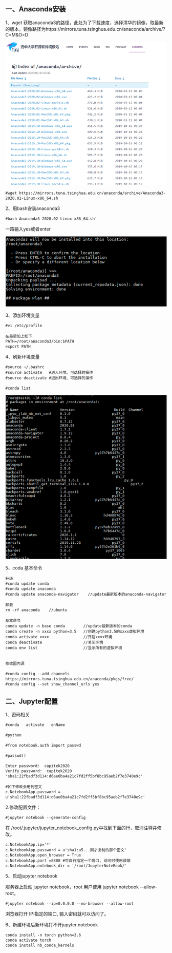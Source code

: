 ## 一、Anaconda安装

1、wget 获取anaconda3的路径，此处为了下载速度，选择清华的镜像，取最新的版本。镜像路径为https://mirrors.tuna.tsinghua.edu.cn/anaconda/archive/?C=M&O=D

![image-20200324094750580](CentOS%E5%AE%89%E8%A3%85Anaconda3.assets/image-20200324094750580.png)

```
#wget https://mirrors.tuna.tsinghua.edu.cn/anaconda/archive/Anaconda3-2020.02-Linux-x86_64.sh
```

 2、用bash安装anaconda3

```
#bash Anaconda3-2020.02-Linux-x86_64.sh’
```

一路输入yes或者enter

![image-20200324100725464](CentOS%E5%AE%89%E8%A3%85Anaconda3.assets/image-20200324100725464.png)

3、添加环境变量

```
#vi /etc/profile

在最后加上如下
PATH=/root/anaconda3/bin:$PATH
export PATH
```

4、刷新环境变量

```
#source ~/.bashrc
#source activate   #进入环境、可选择的操作
#source deactivate #退出环境、可选择的操作

#conda list 
```

![image-20200324102654960](CentOS%E5%AE%89%E8%A3%85Anaconda3.assets/image-20200324102654960.png)

5、coda  基本命令

```
升级
#conda update conda
#conda update anaconda
#conda update anaconda-navigator    //update最新版本的anaconda-navigator  

卸载
rm -rf anaconda    //ubuntu

基本命令
conda update -n base conda        //update最新版本的conda
conda create -n xxxx python=3.5   //创建python3.5的xxxx虚拟环境
conda activate xxxx               //开启xxxx环境
conda deactivate                  //关闭环境
conda env list                    //显示所有的虚拟环境


修改国内源

#conda config --add channels https://mirrors.tuna.tsinghua.edu.cn/anaconda/pkgs/free/
#conda config --set show_channel_urls yes
```



## 二、Jupyter配置

1、密码相关

```
#conda   activate   enName

#python

#from notebook.auth import passwd

#passwd()

Enter password:  capitek2020
Verify password:  capitek2020
'sha1:22fbadf3d114:d6ae0ba4a21c7fd2ff5bf8bc95aeb2f7e3740e9c'

#如下修改会用到密文
c.NotebookApp.password = u'sha1:22fbadf3d114:d6ae0ba4a21c7fd2ff5bf8bc95aeb2f7e3740e9c'

```

2.修改配置文件：

```
#jupyter notebook --generate-config
```

在 /root/.jupyter/jupyter_notebook_config.py中找到下面的行，取消注释并修改。

```
c.NotebookApp.ip='*'
c.NotebookApp.password = u'sha1:a5...刚才复制的那个密文'
c.NotebookApp.open_browser = True
c.NotebookApp.port =8888 #可自行指定一个端口, 访问时使用该端
c.NotebookApp.notebook_dir = '/root/JupyterNoteBook/'

```

5、启动jupyter notebook

服务器上启动 jupyter notebook，root 用户使用 jupyter notebook --allow-root。

```
#jupyter notebook --ip=0.0.0.0 --no-browser --allow-root
```

浏览器打开 IP:指定的端口, 输入密码就可以访问了。



6、新建环境后新环境打不开jupyter notebook

```
conda install -n torch python=3.6
conda activate torch
conda install nb_conda_kernels
```

